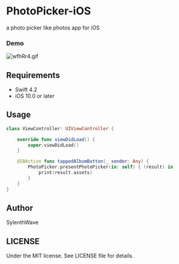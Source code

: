 # PhotoPicker-iOS
a photo picker like photos app for iOS

### Demo
![wfhRr4.gif](https://s1.ax1x.com/2020/09/18/wfhRr4.gif)

## Requirements

- Swift 4.2
- iOS 10.0 or later

## Usage

```swift
class ViewController: UIViewController {

    override func viewDidLoad() {
        super.viewDidLoad()
    }

    @IBAction func tappedAlbumButton(_ sender: Any) {
        PhotoPicker.presentPhotoPicker(in: self) { (result) in
            print(result.assets)
        }
    }
}
```

## Author

SylenthWave


## LICENSE

Under the MIT license. See LICENSE file for details.

